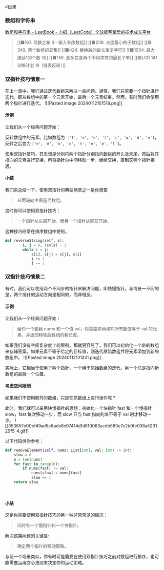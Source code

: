 #目录 

### 数组和字符串
[数组和字符串 - LeetBook - 力扣（LeetCode）全球极客挚爱的技术成长平台](https://leetcode.cn/leetbook/read/array-and-string/xkhi75/)
> [[🟧167. 两数之和 II - 输入有序数组]]
> [[🟧209. 长度最小的子数组]]
> [[🟩349. 两个数组的交集]]
> [[🟧424. 替换后的最长重复字符]]
> [[🟧1004. 最大连续1的个数 III]]
> [[🟧159. 至多包含两个不同字符的最长子串]]
> [[🟩LCR 141. 训练计划 III（链表反转）]]

### 双指针技巧情景一
在上一章中，我们通过迭代数组来解决一些问题。通常，我们只需要一个指针进行迭代，即从数组中的第一个元素开始，最后一个元素结束。然而，有时我们会使用两个指针进行迭代。
![[Pasted image 20240112101518.png]]
#### 示例
让我们从一个经典问题开始：

反转数组中的元素。比如数组为` ['l', 'e', 'e', 't', 'c', 'o', 'd', 'e']`，反转之后变为 `['e', 'd', 'o', 'c', 't', 'e', 'e', 'l']`。

使用双指针技巧，其思想是分别将两个指针分别指向数组的开头及末尾，然后将其指向的元素进行交换，再将指针向中间移动一步，继续交换，直到这两个指针相遇。
#### 小结
我们来总结一下，使用双指针的典型场景之一是你想要

> 从两端向中间迭代数组。

这时你可以使用双指针技巧：

> 一个指针从头部开始，而另一个指针从尾部开始。

这种技巧经常在排序数组中使用。

```python
def reverseString(self, s):
        i, j = 0, len(s) - 1
        while i < j:
            s[i], s[j] = s[j], s[i]
            i += 1
            j -= 1
```


### 双指针技巧情景二
有时，我们可以使用两个不同步的指针来解决问题，即快慢指针。与情景一不同的是，两个指针的运动方向是相同的，而非相反。

#### 示例
让我们从一个经典问题开始：

> 给你一个数组 nums 和一个值 val，你需要原地移除所有数值等于 val 的元素，并返回移除后数组的新长度。

如果我们没有空间复杂度上的限制，那就更容易了。我们可以初始化一个新的数组来存储答案。如果元素不等于给定的目标值，则迭代原始数组并将元素添加到新的数组中。
![[Pasted image 20240112101241.png]]

实际上，它相当于使用了两个指针，一个用于原始数组的迭代，另一个总是指向新数组的最后一个位置。

#### 考虑空间限制
如果我们不使用额外的数组，只是在原数组上进行操作呢？

此时，我们就可以采用快慢指针的思想：初始化一个快指针 fast 和一个慢指针 slow，fast 每次移动一步，而 slow 只当 fast 指向的值不等于 val 时才移动一步。
![[353657e00bf49ad5c6aeb8e97414d1d610083acdb580e7c2b0fe036a523129f5-4.gif]]

以下代码供你参考：

```python
def removeElement(self, nums: List[int], val: int) -> int:
    slow = 0
    n = len(nums)
    for fast in range(n):
        if nums[fast] != val:
            nums[slow] = nums[fast]
            slow += 1
    return slow
```

 

#### 小结
这是你需要使用双指针技巧的另一种非常常见的情况：

> 同时有一个慢指针和一个快指针。

解决这类问题的关键是:

> 确定两个指针的移动策略。

与前一个场景类似，你有时可能需要在使用双指针技巧之前对数组进行排序，也可能需要运用贪心法则来决定你的运动策略。